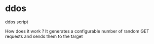 # ddos
ddos script

How does it work ?
It generates a configurable number of random GET requests and sends them to the target
